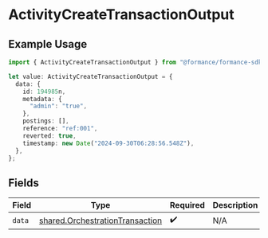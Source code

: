 # ActivityCreateTransactionOutput

## Example Usage

```typescript
import { ActivityCreateTransactionOutput } from "@formance/formance-sdk/sdk/models/shared";

let value: ActivityCreateTransactionOutput = {
  data: {
    id: 194985n,
    metadata: {
      "admin": "true",
    },
    postings: [],
    reference: "ref:001",
    reverted: true,
    timestamp: new Date("2024-09-30T06:28:56.548Z"),
  },
};
```

## Fields

| Field                                                                                     | Type                                                                                      | Required                                                                                  | Description                                                                               |
| ----------------------------------------------------------------------------------------- | ----------------------------------------------------------------------------------------- | ----------------------------------------------------------------------------------------- | ----------------------------------------------------------------------------------------- |
| `data`                                                                                    | [shared.OrchestrationTransaction](../../../sdk/models/shared/orchestrationtransaction.md) | :heavy_check_mark:                                                                        | N/A                                                                                       |